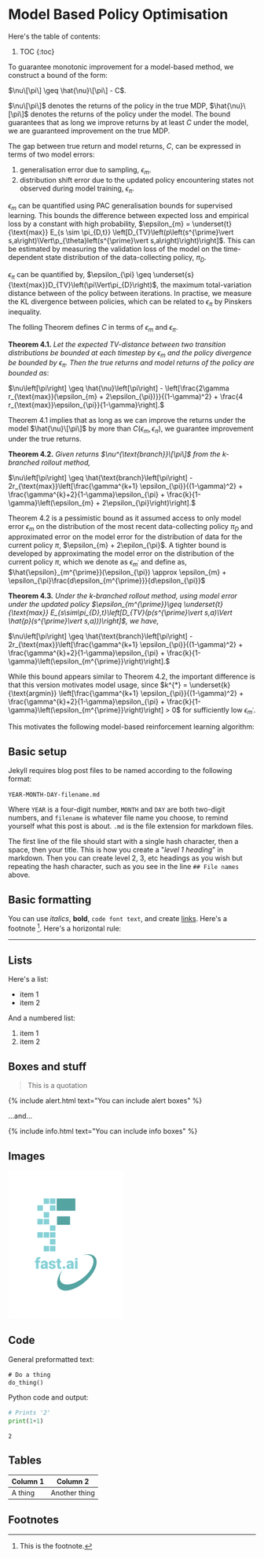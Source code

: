 # Model Based Policy Optimisation 

Here's the table of contents:

1. TOC
{:toc}

To guarantee monotonic improvement for a model-based method, we construct a bound of the form:

$\nu\[\pi\] \geq \hat{\nu}\[\pi\] - C$.

$\nu\[\pi\]$ denotes the returns of the policy in the true MDP, $\hat{\nu}\[\pi\]$ denotes the returns of the policy under the model. The bound guarantees that as long we improve returns by at least $C$ under the model, we are guaranteed improvement on the true MDP.

The gap between true return and model returns, $C$, can be expressed in terms of two model errors:

1. generalisation error due to sampling, $\epsilon_{m}$.
2. distribution shift error due to the updated policy encountering states not observed during model training, $\epsilon_{\pi}$.

$\epsilon_{m}$ can be quantified using PAC generalisation bounds for supervised learning. This bounds the difference between expected loss and empirical loss by a constant with high probability, $\epsilon_{m} = \underset{t}{\text{max}} E_{s \sim \pi_{D,t}} \left[D_{TV}\left(p\left(s^{\prime}\vert s,a\right)\Vert\p_{\theta}left(s^{\prime}\vert s,a\right)\right)\right]$. This can be estimated by measuring the validation loss of the model on the time-dependent state distribution of the data-collecting policy, $\pi_{D}$.

$\epsilon_{\pi}$ can be quantified by, $\epsilon_{\pi} \geq \underset{s}{\text{max}}D_{TV}\left(\pi\Vert\pi_{D}\right)$, the maximum total-variation distance between of the policy between iterations. In practise, we measure the KL divergence between policies, which can be related to $\epsilon_{\pi}$ by Pinskers inequality.

The folling Theorem defines $C$ in terms of $\epsilon_{m}$ and $\epsilon_{\pi}$.

**Theorem 4.1.** *Let the expected TV-distance between two transition distributions be bounded at each timestep by $\epsilon_{m}$ and the policy divergence be bounded by $\epsilon_{\pi}$. Then the true returns and model returns of the policy are bounded as*:

$\nu\left[\pi\right] \geq \hat{\nu}\left[\pi\right] - \left[\frac{2\gamma r_{\text{max}}(\epsilon_{m} + 2\epsilon_{\pi})}}{(1-\gamma)^2} + \frac{4 r_{\text{max}}\epsilon_{\pi}}{1-\gamma}\right].$

Theorem 4.1 implies that as long as we can improve the returns under the model $\hat{\nu}\[\pi\]$ by more than $C(\epsilon_{m}, \epsilon_{\pi})$, we guarantee improvement under the true returns.

**Theorem 4.2.** *Given returns $\nu^{\text{branch}}\[\pi\]$ from the k-branched rollout method,*

$\nu\left[\pi\right] \geq \hat{\text{branch}\left[\pi\right] - 2r_{\text{max}}\left[\frac{\gamma^{k+1} \epsilon_{\pi}}{(1-\gamma)^2} + \frac{\gamma^{k}+2}{1-\gamma}\epsilon_{\pi} + \frac{k}{1-\gamma}\left(\epsilon_{m} + 2\epsilon_{\pi}\right)\right].$

Theorem 4.2 is a pessimistic bound as it assumed access to only model error $\epsilon_{m}$ on the distribution of the most recent data-collecting policy $\pi_{D}$ and approximated error on the model error for the distribution of data for the current policy $\pi$, $\epsilon_{m} + 2\epilon_{\pi}$. A tighter bound is developed by approximating the model error on the distribution of the current policy $\pi$, which we denote as $\epsilon_{m^{\prime}}$ and define as, $\hat{\epsilon}_{m^{\prime}}(\epsilon_{\pi}) \approx \epsilon_{m} + \epsilon_{\pi}\frac{d\epsilon_{m^{\prime}}}{d\epsilon_{\pi}}$

**Theorem 4.3.** *Under the k-branched rollout method, using model error under the updated policy $\epsilon_{m^{\prime}}\geq \underset{t}{\text{max}} E_{s\sim\pi_{D},t}\left[D_{TV}(p(s^{\prime}\vert s,a)\Vert \hat{p}(s^{\prime}\vert s,a)))\right]$, we have,*

$\nu\left[\pi\right] \geq \hat{\text{branch}\left[\pi\right] - 2r_{\text{max}}\left[\frac{\gamma^{k+1} \epsilon_{\pi}}{(1-\gamma)^2} + \frac{\gamma^{k}+2}{1-\gamma}\epsilon_{\pi} + \frac{k}{1-\gamma}\left(\epsilon_{m^{\prime}}\right)\right].$

While this bound appears similar to Theorem 4.2, the important difference is that this version motivates model usage, since $k^{*} = \underset{k}{\text{argmin}} \left[\frac{\gamma^{k+1} \epsilon_{\pi}}{(1-\gamma)^2} + \frac{\gamma^{k}+2}{1-\gamma}\epsilon_{\pi} + \frac{k}{1-\gamma}\left(\epsilon_{m^{\prime}}\right)\right] > 0$ for sufficiently low $\epsilon_{m^{\prime}}$.

This motivates the following model-based reinforcement learning algorithm:





## Basic setup

Jekyll requires blog post files to be named according to the following format:

`YEAR-MONTH-DAY-filename.md`

Where `YEAR` is a four-digit number, `MONTH` and `DAY` are both two-digit numbers, and `filename` is whatever file name you choose, to remind yourself what this post is about. `.md` is the file extension for markdown files.

The first line of the file should start with a single hash character, then a space, then your title. This is how you create a "*level 1 heading*" in markdown. Then you can create level 2, 3, etc headings as you wish but repeating the hash character, such as you see in the line `## File names` above.

## Basic formatting

You can use *italics*, **bold**, `code font text`, and create [links](https://www.markdownguide.org/cheat-sheet/). Here's a footnote [^1]. Here's a horizontal rule:

---

## Lists

Here's a list:

- item 1
- item 2

And a numbered list:

1. item 1
1. item 2

## Boxes and stuff

> This is a quotation

{% include alert.html text="You can include alert boxes" %}

...and...

{% include info.html text="You can include info boxes" %}

## Images

![](/images/logo.png "fast.ai's logo")

## Code

General preformatted text:

    # Do a thing
    do_thing()

Python code and output:

```python
# Prints '2'
print(1+1)
```

    2

## Tables

| Column 1 | Column 2 |
|-|-|
| A thing | Another thing |

## Footnotes

[^1]: This is the footnote.

